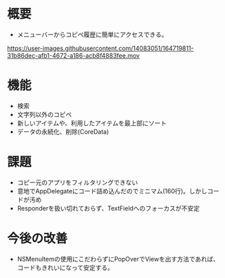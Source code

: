 # 概要　　
* メニューバーからコピペ履歴に簡単にアクセスできる。

https://user-images.githubusercontent.com/14083051/164719811-31b86dec-afb1-4672-a186-acb8f4883fee.mov

# 機能
* 検索
* 文字列以外のコピペ
* 新しいアイテムや、利用したアイテムを最上部にソート
* データの永続化、削除(CoreData)


# 課題
* コピー元のアプリをフィルタリングできない
* 意地でAppDelegateにコード詰め込んだのでミニマム(160行)。しかしコードが汚め
* Responderを扱い切れておらず、TextFieldへのフォーカスが不安定
　　  

# 今後の改善
* NSMenuItemの使用にこだわらずにPopOverでViewを出す方法であれば、コードもきれいになって安定する。
